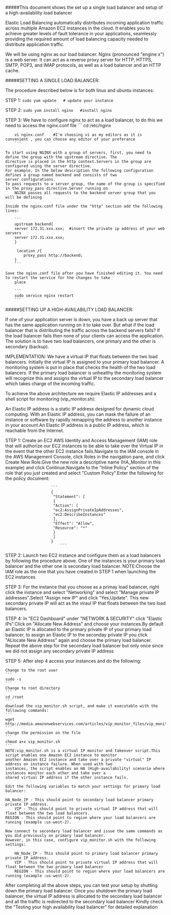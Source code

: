 #####This document shows the set up a single load balancer and setup of a high-availability load balancer 


Elastic Load Balancing automatically distributes incoming application traffic across multiple Amazon EC2 instances in the cloud. 
It enables you to achieve greater levels of fault tolerance in your applications, seamlessly providing the required amount of load 
balancing capacity needed to distribute application traffic.

We will be using nginx as our load balancer. Nginx (pronounced "engine x") is a web server. It can act as a reverse proxy server 
for HTTP, HTTPS, SMTP, POP3, and IMAP protocols, as well as a load balancer and an HTTP cache.

#####SETTING A SINGLE LOAD BALANCER:

The procedure described below is for both linux and ubuntu instances:
	
STEP 1: ```sudo yum update   # update your instance```
        
        
STEP 2: ```sudo yum install nginx   #install nginx```
        
STEP 3: We have to configure nginx to act as a load balancer, to do this we need to access the nginx.conf file
        ```
        cd /etc/nginx
       
        vi nginx.conf    #I'm choosing vi as my editors as it is convenient , you can choose any editor of your preferance
        ```
	
	To start using NGINX with a group of servers, first, you need to define the group with the upstream directive. The 
	directive is placed in the http context.Servers in the group are configured using the server directive. 
	For example, In the below description the following configuration defines a group named backend and consists of two 
	server configurations.
	To pass requests to a server group, the name of the group is specified in the proxy_pass directive.Server running on 
        NGINX passes all requests to the backend server group that you will be defining
        
	Inside the nginx.conf file under the "http" section add the following lines:
        
        ```
        upstream backend{
        server 172.31.xxx.xxx;  #insert the private ip address of your web servers
        server 172.31.xxx.xxx;
        }
        
         location /{
            proxy_pass http://backend;
        }
        ```
  	
  	Save the nginx.conf file after you have finished editing it. You need to restart the service for the changes to take
        place
        
        ```
        sudo service nginx restart
        ```

#####SETTING UP A HIGH-AVAILABILITY LOAD BALANCER:

If one of your application server is down, you have a back up server that has the same application running on it to take over. 
But what if the load balancer that is distributing the traffic across the backend servers fails? If the load balancer fails then 
none of your clients can access the application. The solution is to have two load balancers, one primary and the other is secondary (backup). 

IMPLEMENTATION:
We have a virtual IP that floats between the two load balancers. Initially the virtual IP is assigned to your primary load
balancer. A monitoring system is put in place that checks the health of the two load balancers. If the primary load balancer 
is unhealthy the monitoring system will recognize this and assigns the virtual IP to the secondary load balancer which takes 
charge of the incoming traffic.

To achieve the above architecture we require Elastic IP addresses and a shell script for monitoring (vip_monitor.sh):

An Elastic IP address is a static IP address designed for dynamic cloud computing. With an Elastic IP address, you can mask 
the failure of an instance or software by rapidly remapping the address to another instance in your account.An Elastic IP 
address is a public IP address, which is reachable from the Internet. 

STEP 1: Create an EC2 AWS Identity and Access Management (IAM) role that will authorize our EC2 instances to be able to take 
        over the Virtual IP in the event that the other EC2 instance fails.Navigate to the IAM console in the AWS Management 
        Console, click  Roles in the navigation pane, and click Create New Role.Give the new role a descriptive name 
        (HA_Monitor in this example) and click Continue.Navigate to the "Inline Policy" section of the role that you just 
        created and select "Custom Policy".Enter the following for the policy document:
					 
					 	```
					 	{
						 "Statement": [
						 {
						 "Action": [
						 "ec2:AssignPrivateIpAddresses",
						 "ec2:DescribeInstances"
						 ],
						 "Effect": "Allow",
						 "Resource": "*"
						 }
						 ]
						}
      						```

STEP 2: Launch two EC2 instance and configure them as a load balancers by following the procedure above. One of the instances
	is your primary load balancer and the other one is secondary load balancer.
	NOTE:Choose the IAM role as the one that you have created in STEP 1 when launching the EC2 instances

STEP 3: For the instance that you choose as a primay load balancer, right click the instance and select "Networking" and 		select "Manage private IP addresses".Select "Assign new IP" and click "Yes,Update". This new secondary private IP 		will act as the viraul IP that floats between the two load balancers. 

STEP 4: In "EC2 Dashboard" under "NETWORK & SECURITY" click "Elastic IPs".Click on "Allocate New Address" and choose your 
	instances.By default an Elastic IP is allocated to the primary private IP of your primary load balancer, to assign an 
	Elastic IP to the seconday private IP you click "ALlocate New Address" again and choose the primary load balancer.
	Repeat the above step for the secondary load balancer but only once since we did not assign any secondary private IP	address
	
STEP 5: After step 4 access your instances and do the following:
	
	Change to the root user
	```
	sudo -s
	```
	Change to root directory
	```
	cd /root
	```
	download the vip_monitor.sh script, and make it executable with the following commands:
	```
	wget http://media.amazonwebservices.com/articles/vip_monitor_files/vip_monitor.sh
	```
	change the permission on the file
	```
	chmod a+x vip_monitor.sh
	```
	NOTE:vip_monitor.sh is a virtual IP monitor and takeover script.This script enables one Amazon EC2 instance to monitor 
	another Amazon EC2 instance and take over a private "virtual" IP address on instance failure. When used with two 
	instances, the script enables an HA (High-availability) scenario where instances monitor each other and take over a 
	shared virtual IP address if the other instance fails.

	Edit the following variables to match your settings for primary load balancer:
	
	HA_Node_IP - This should point to secondary load balancer primary private IP address.
    	VIP - This should point to private virtual IP address that will float between the two load balancers.
	REGION - This should point to region where your load balancers are running (example :us-west-2).
	
	Now connect to secondary load balancer and issue the same commands as you did previously on primary load balancer. 
	However, in this case, configure vip_monitor.sh with the following settings:
	
    	HA_Node_IP - This should point to primary load balancer primary private IP address.
    	VIP - This should point to private virtual IP address that will float between the two primary load balancer    
    	REGION - This should point to region where your load balancers are running (example :us-west-2).

After completing all the above steps, you can test your setup by shutting down the primary load balancer. Once you shutdown the
primary load balancer, the virtual IP address is allocated to the secondary load balancer and all the traffic is redirected 
to the secondary load balancer
Kindly check the "Testing your high availability load balancer" for detailed explanation

        
        
        

        
        
        
        
        
